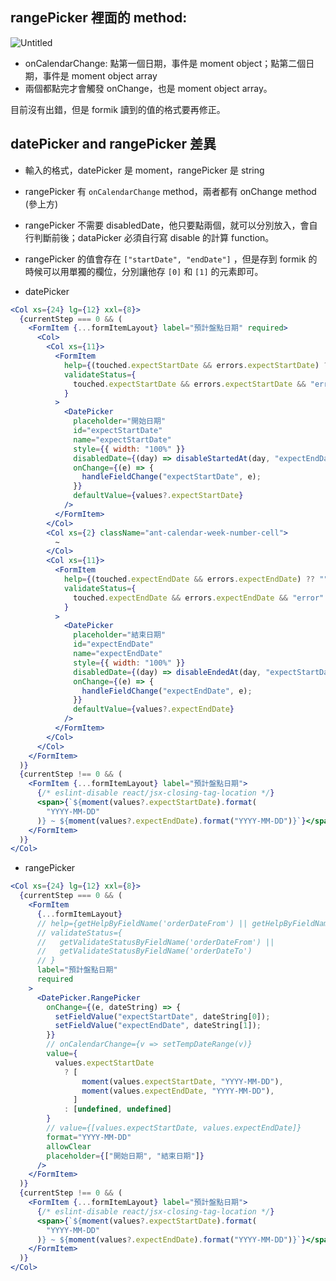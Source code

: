 ## rangePicker 裡面的 method:

![Untitled](https://s3-us-west-2.amazonaws.com/secure.notion-static.com/fd6d50a8-0aee-4cef-a4f9-88359f3b05dc/Untitled.png)

- onCalendarChange: 點第一個日期，事件是 moment object；點第二個日期，事件是 moment object array
- 兩個都點完才會觸發 onChange，也是 moment object array。

目前沒有出錯，但是 formik 讀到的值的格式要再修正。

## datePicker and rangePicker 差異

- 輸入的格式，datePicker 是 moment，rangePicker 是 string
- rangePicker 有 `onCalendarChange` method，兩者都有 onChange method (參上方)
- rangePicker 不需要 disabledDate，他只要點兩個，就可以分別放入，會自行判斷前後；dataPicker 必須自行寫 disable 的計算 function。
- rangePicker 的值會存在 `["startDate", "endDate"]` ，但是存到 formik 的時候可以用單獨的欄位，分別讓他存 `[0]` 和 `[1]` 的元素即可。

- datePicker

```jsx
<Col xs={24} lg={12} xxl={8}>
  {currentStep === 0 && (
    <FormItem {...formItemLayout} label="預計盤點日期" required>
      <Col>
        <Col xs={11}>
          <FormItem
            help={(touched.expectStartDate && errors.expectStartDate) ?? ""}
            validateStatus={
              touched.expectStartDate && errors.expectStartDate && "error"
            }
          >
            <DatePicker
              placeholder="開始日期"
              id="expectStartDate"
              name="expectStartDate"
              style={{ width: "100%" }}
              disabledDate={(day) => disableStartedAt(day, "expectEndDate")}
              onChange={(e) => {
                handleFieldChange("expectStartDate", e);
              }}
              defaultValue={values?.expectStartDate}
            />
          </FormItem>
        </Col>
        <Col xs={2} className="ant-calendar-week-number-cell">
          ~
        </Col>
        <Col xs={11}>
          <FormItem
            help={(touched.expectEndDate && errors.expectEndDate) ?? ""}
            validateStatus={
              touched.expectEndDate && errors.expectEndDate && "error"
            }
          >
            <DatePicker
              placeholder="結束日期"
              id="expectEndDate"
              name="expectEndDate"
              style={{ width: "100%" }}
              disabledDate={(day) => disableEndedAt(day, "expectStartDate")}
              onChange={(e) => {
                handleFieldChange("expectEndDate", e);
              }}
              defaultValue={values?.expectEndDate}
            />
          </FormItem>
        </Col>
      </Col>
    </FormItem>
  )}
  {currentStep !== 0 && (
    <FormItem {...formItemLayout} label="預計盤點日期">
      {/* eslint-disable react/jsx-closing-tag-location */}
      <span>{`${moment(values?.expectStartDate).format(
        "YYYY-MM-DD"
      )} ~ ${moment(values?.expectEndDate).format("YYYY-MM-DD")}`}</span>
    </FormItem>
  )}
</Col>
```

- rangePicker

```jsx
<Col xs={24} lg={12} xxl={8}>
  {currentStep === 0 && (
    <FormItem
      {...formItemLayout}
      // help={getHelpByFieldName('orderDateFrom') || getHelpByFieldName('orderDateTo')}
      // validateStatus={
      //   getValidateStatusByFieldName('orderDateFrom') ||
      //   getValidateStatusByFieldName('orderDateTo')
      // }
      label="預計盤點日期"
      required
    >
      <DatePicker.RangePicker
        onChange={(e, dateString) => {
          setFieldValue("expectStartDate", dateString[0]);
          setFieldValue("expectEndDate", dateString[1]);
        }}
        // onCalendarChange={v => setTempDateRange(v)}
        value={
          values.expectStartDate
            ? [
                moment(values.expectStartDate, "YYYY-MM-DD"),
                moment(values.expectEndDate, "YYYY-MM-DD"),
              ]
            : [undefined, undefined]
        }
        // value={[values.expectStartDate, values.expectEndDate]}
        format="YYYY-MM-DD"
        allowClear
        placeholder={["開始日期", "結束日期"]}
      />
    </FormItem>
  )}
  {currentStep !== 0 && (
    <FormItem {...formItemLayout} label="預計盤點日期">
      {/* eslint-disable react/jsx-closing-tag-location */}
      <span>{`${moment(values?.expectStartDate).format(
        "YYYY-MM-DD"
      )} ~ ${moment(values?.expectEndDate).format("YYYY-MM-DD")}`}</span>
    </FormItem>
  )}
</Col>
```
